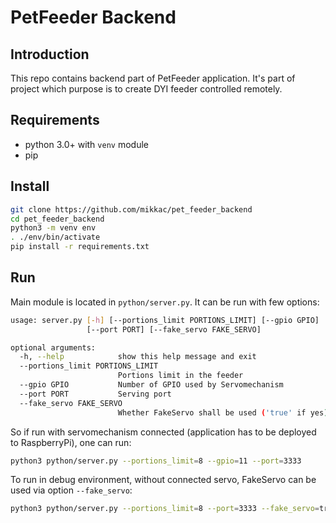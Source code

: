 # PetFeeder Backend 

## Introduction
This repo contains backend part of PetFeeder application. It's part of project which purpose is to create DYI feeder controlled remotely.

## Requirements
* python 3.0+ with `venv` module
* pip

## Install

```bash
git clone https://github.com/mikkac/pet_feeder_backend
cd pet_feeder_backend
python3 -m venv env
. ./env/bin/activate
pip install -r requirements.txt
```

## Run
Main module is located in `python/server.py`. It can be run with few options:
```bash
usage: server.py [-h] [--portions_limit PORTIONS_LIMIT] [--gpio GPIO]
                 [--port PORT] [--fake_servo FAKE_SERVO]

optional arguments:
  -h, --help            show this help message and exit
  --portions_limit PORTIONS_LIMIT
                        Portions limit in the feeder
  --gpio GPIO           Number of GPIO used by Servomechanism
  --port PORT           Serving port
  --fake_servo FAKE_SERVO
                        Whether FakeServo shall be used ('true' if yes)
```
So if run with servomechanism connected (application has to be deployed to RaspberryPi), one can run:
```bash
python3 python/server.py --portions_limit=8 --gpio=11 --port=3333
```

To run in debug environment, without connected servo, FakeServo can be used via option `--fake_servo`:
```bash
python3 python/server.py --portions_limit=8 --port=3333 --fake_servo=true
```
